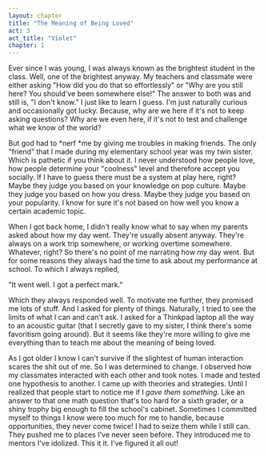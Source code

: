 ```yaml
---
layout: chapter
title: "The Meaning of Being Loved"
act: 3
act_title: "Violet"
chapter: 1
---
```


Ever since I was young, I was always known as the brightest student in the class. Well, one of the brightest anyway. My teachers and classmate were either asking "How did you do that so effortlessly" or "Why are you still here? You should've been somewhere else!" The answer to both was and still is, "I don't know." I just like to learn I guess. I'm just naturally curious and occasionally got lucky. Because, why are we here if it's not to keep asking questions? Why are we even here, if it's not to test and challenge what we know of the world?  

But god had to *nerf&#32;*me by giving me troubles in making friends. The only "friend" that I made during my elementary school year was my twin sister. Which is pathetic if you think about it. I never understood how people love, how people determine your "coolness" level and therefore accept you socially. If I have to guess there must be a system at play here, right? Maybe they judge you based on your knowledge on pop culture. Maybe they judge you based on how you dress. Maybe they judge you based on your popularity. I know for sure it's not based on how well you know a certain academic topic. 

When I got back home, I didn't really know what to say when my parents asked about how my day went. They're usually absent anyway. They're always on a work trip somewhere, or working overtime somewhere. Whatever, right? So there's no point of me narrating how my day went. But for some reasons they always had the time to ask about my performance at school. To which I always replied,

"It went well. I got a perfect mark."

Which they always responded well. To motivate me further, they promised me lots of stuff. And I asked for plenty of things. Naturally, I tried to see the limits of what I can and can't ask. I asked for a Thinkpad laptop all the way to an acoustic guitar (that I secretly gave to my sister, I think there's some favoritism going around). But it seems like they're more willing to give me everything than to teach me about the meaning of being loved.

As I got older I know I can't survive if the slightest of human interaction scares the shit out of me. So I was determined to change. I observed how my classmates interacted with each other and took notes. I made and tested one hypothesis to another. I came up with theories and strategies. Until I realized that people start to notice me if I *gave them something.* Like an answer to that one math question that's too hard for a sixth grader, or a shiny trophy big enough to fill the school's cabinet. Sometimes I committed myself to things I know were too much for me to handle, because opportunities, they never come twice! I had to seize them while I still can. They pushed me to places I've never seen before. They introduced me to mentors I've idolized. This it it. I've figured it all out!
